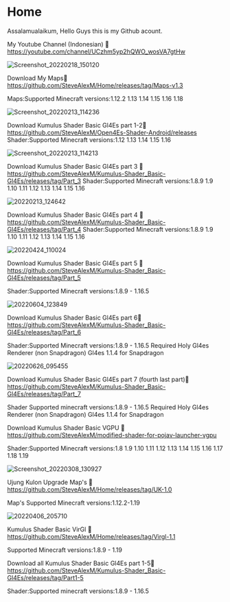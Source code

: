 # Home
Assalamualaikum, Hello Guys this is my Github acount.

My Youtube Channel (Indonesian) 🔽
https://youtube.com/channel/UCzhm5yp2hQWO_wosVA7gtHw

![Screenshot_20220218_150120](https://user-images.githubusercontent.com/83632207/155828321-cc3d8f06-8427-470f-8355-a15a43ffb98b.jpg)

Download My Maps🔽
https://github.com/SteveAlexM/Home/releases/tag/Maps-v1.3

Maps:Supported Minecraft versions:1.12.2 1.13 1.14 1.15 1.16 1.18

![Screenshot_20220213_114236](https://user-images.githubusercontent.com/83632207/153739003-1fa57011-b2b8-4c1d-96eb-e09e1f1a6e5a.jpg)

Download Kumulus Shader Basic Gl4Es part 1-2🔽
https://github.com/SteveAlexM/Open4Es-Shader-Android/releases
Shader:Supported Minecraft versions:1.12 1.13 1.14 1.15 1.16

![Screenshot_20220213_114213](https://user-images.githubusercontent.com/83632207/153739048-6a085417-6144-4454-9dc3-4504006f4495.jpg)

Download Kumulus Shader Basic Gl4Es part 3 🔽
https://github.com/SteveAlexM/Kumulus-Shader_Basic-Gl4Es/releases/tag/Part_3
Shader:Supported Minecraft versions:1.8.9 1.9 1.10 1.11 1.12 1.13 1.14 1.15 1.16

![20220213_124642](https://user-images.githubusercontent.com/83632207/153740639-57777713-21ea-4f1c-bbbb-f5e325abcb5b.png)

Download Kumulus Shader Basic Gl4Es part 4 🔽
https://github.com/SteveAlexM/Kumulus-Shader_Basic-Gl4Es/releases/tag/Part_4
Shader:Supported Minecraft versions:1.8.9 1.9 1.10 1.11 1.12 1.13 1.14 1.15 1.16

![20220424_110024](https://user-images.githubusercontent.com/83632207/164956047-95f61e8d-cc03-4273-82df-6b45830558c7.png)

Download Kumulus Shader Basic Gl4Es part 5 🔽
https://github.com/SteveAlexM/Kumulus-Shader_Basic-Gl4Es/releases/tag/Part_5

Shader:Supported Minecraft versions:1.8.9 - 1.16.5

![20220604_123849](https://user-images.githubusercontent.com/83632207/171986256-ccc30118-43c4-43f5-bbd7-88302a106289.png)

Download Kumulus Shader Basic Gl4Es part 6🔽
https://github.com/SteveAlexM/Kumulus-Shader_Basic-Gl4Es/releases/tag/Part_6

Shader:Supported Minecraft versions:1.8.9 - 1.16.5
Required Holy Gl4es Renderer (non Snapdragon)
         Gl4es 1.1.4 for Snapdragon

![20220626_095455](https://user-images.githubusercontent.com/83632207/179924568-0b1606a5-9a1e-4381-99e0-1464c02b3eaa.png)

Download Kumulus Shader Basic Gl4Es part 7 (fourth last part)🔽
https://github.com/SteveAlexM/Kumulus-Shader_Basic-Gl4Es/releases/tag/Part_7

Shader Supported minecraft versions:1.8.9 - 1.16.5
Required Holy Gl4es Renderer (non Snapdragon)
         Gl4es 1.1.4 for Snapdragon

Download Kumulus Shader Basic VGPU 🔽
https://github.com/SteveAlexM/modified-shader-for-pojav-launcher-vgpu

Shader:Supported Minecraft versions:1.8 1.9 1.10 1.11 1.12 1.13 1.14 1.15 1.16 1.17 1.18 1.19
 
![Screenshot_20220308_130927](https://user-images.githubusercontent.com/83632207/157839825-4f28a841-7340-4d9f-b7bb-47555364db06.jpg)

Ujung Kulon Upgrade Map's 🔽
https://github.com/SteveAlexM/Home/releases/tag/UK-1.0

Map's Supported Minecraft versions:1.12.2-1.19

![20220406_205710](https://user-images.githubusercontent.com/83632207/162158202-576d8964-5f2a-462e-aba2-6d95170aec4c.png)

Kumulus Shader Basic VirGl 🔽
https://github.com/SteveAlexM/Home/releases/tag/Virgl-1.1

Supported Minecraft versions:1.8.9 - 1.19

Download all Kumulus Shader Basic Gl4Es part 1-5🔽
https://github.com/SteveAlexM/Kumulus-Shader_Basic-Gl4Es/releases/tag/Part1-5

Shader:Supported minecraft versions:1.8.9 - 1.16.5
